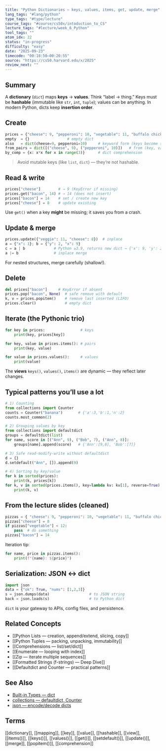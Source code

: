 ```yaml
---
title: "Python Dictionaries — keys, values, items, get, update, merge"
lang_tags: "#lang/python"
type_tags: "#type/lecture"
course_tags: "#course/cs50x/intoduction_to_CS"
lecture_tags: "#lecture/week_6_Python"
tool_tags: ""
atom_idx: 22
status: "in-progress"
difficulty: "easy"
date: "2025-09-23"
timecode: "00:18:50–00:20:55"
source: "https://cs50.harvard.edu/x/2025"
review_next: ""
---
```


## Summary
A **dictionary** (`dict`) maps **keys** → **values**. Think “label → thing.” Keys must be **hashable** (immutable like `str`, `int`, `tuple`); values can be anything. In modern Python, dicts keep **insertion order**.

## Create
```python
prices = {"cheese": 9, "pepperoni": 10, "vegetable": 11, "buffalo chicken": 12}  # literal
empty  = {}                 # empty dict
also   = dict(cheese=9, pepperoni=10)     # keyword form (keys become strings)
from_pairs = dict([("cheese", 9), ("pepperoni", 10)])   # from (key, value) pairs
by_comp = {x: x*x for x in range(3)}      # dict comprehension
```
> Avoid mutable keys (like `list`, `dict`) — they’re not hashable.

## Read & write
```python
prices["cheese"]        # → 9 (KeyError if missing)
prices.get("bacon", 14) # → 14 (does not insert)
prices["bacon"] = 14    # set / create new key
prices["cheese"] = 8    # update existing
```
Use `get()` when a key **might** be missing; it saves you from a crash.

## Update & merge
```python
prices.update({"veggie": 11, "cheese": 8})  # inplace
a = {"x": 1}; b = {"y": 2, "x": 9}
c = a | b             # Python ≥3.9, returns new dict → {'x': 9, 'y': 2}
a |= b                # inplace merge
```
For nested structures, merge carefully (shallow!).

## Delete
```python
del prices["bacon"]     # KeyError if absent
prices.pop("bacon", None)  # safe remove with default
k, v = prices.popitem()    # remove last inserted (LIFO)
prices.clear()             # empty dict
```

## Iterate (the Pythonic trio)
```python
for key in prices:                # keys
    print(key, prices[key])

for key, value in prices.items(): # pairs
    print(key, value)

for value in prices.values():     # values
    print(value)
```
The **views** `keys()`, `values()`, `items()` are dynamic — they reflect later changes.

## Typical patterns you’ll use a lot
```python
# 1) Counting
from collections import Counter
counts = Counter("banana")       # {'a':3,'b':1,'n':2}
counts.most_common(2)

# 2) Grouping values by key
from collections import defaultdict
groups = defaultdict(list)
for name, score in [("Ann", 9), ("Bob", 7), ("Ann", 8)]:
    groups[name].append(score)   # {'Ann':[9,8], 'Bob':[7]}

# 3) Safe read-modify-write without defaultdict
d = {}
d.setdefault("Ann", []).append(9)

# 4) Sorting by key/value
for k in sorted(prices): 
    print(k, prices[k])
for k, v in sorted(prices.items(), key=lambda kv: kv[1], reverse=True):
    print(k, v)
```

## From the lecture slides (cleaned)
```python
pizzas = { "cheese": 9, "pepperoni": 10, "vegetable": 11, "buffalo chicken": 12 }
pizzas["cheese"] = 8
if pizzas["vegetable"] < 12:
    pass  # do something
pizzas["bacon"] = 14
```
Iteration tip:
```python
for name, price in pizzas.items():
    print(f"{name}: ${price}")
```

## Serialization: JSON <-> dict
```python
import json
data = {"ok": True, "nums": [1,2,3]}
s = json.dumps(data)                  # to JSON string
back = json.loads(s)                  # to Python dict
```
`dict` is your gateway to APIs, config files, and persistence.

## Related Concepts
- [[Python Lists — creation, append/extend, slicing, copy]]
- [[Python Tuples — packing, unpacking, immutability]]
- [[Comprehensions — list/set/dict]]
- [[Enumerate — looping with index]]
- [[Zip — iterate multiple sequences]]
- [[Formatted Strings (f-strings) — Deep Dive]]
- [[Defaultdict and Counter — practical patterns]]

## See Also
- [Built-in Types — dict](https://docs.python.org/3/library/stdtypes.html#mapping-types-dict)
- [collections — defaultdict, Counter](https://docs.python.org/3/library/collections.html)
- [json — encode/decode dicts](https://docs.python.org/3/library/json.html)

## Terms
[[dictionary]], [[mapping]], [[key]], [[value]], [[hashable]], [[view]], [[items()]], [[keys()]], [[values()]], [[get()]], [[setdefault()]], [[update()]], [[merge]], [[popitem()]], [[comprehension]]
